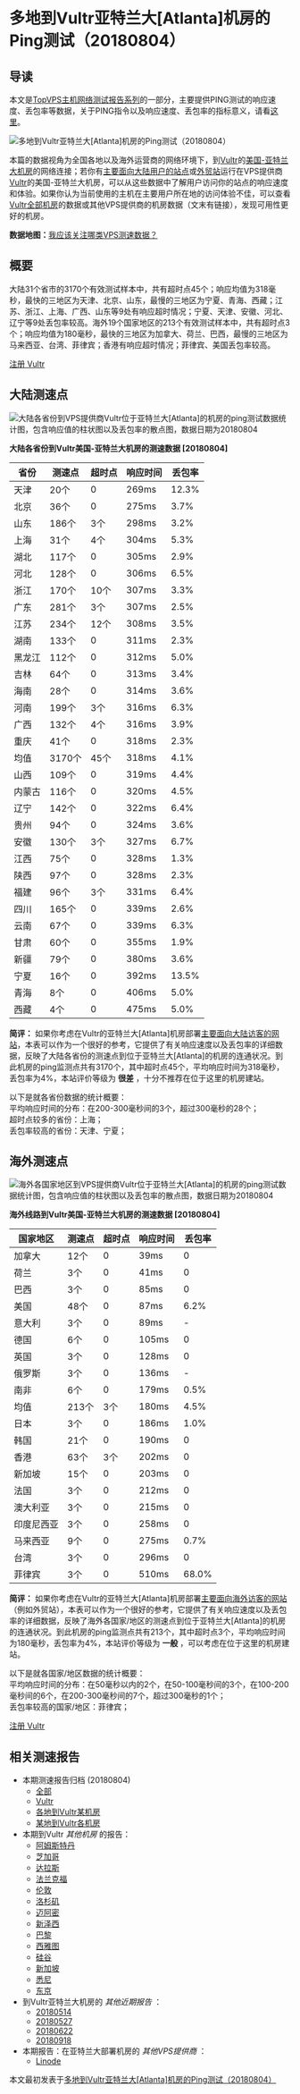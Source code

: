 #  多地到Vultr亚特兰大[Atlanta]机房的Ping测试（20180804） 

## 导读

本文是[TopVPS主机网络测试报告系列](https://vps123.top/pingtest)的一部分，主要提供PING测试的响应速度、丢包率等数据，关于PING指令以及响应速度、丢包率的指标意义，请看[这里](https://vps123.top/what-is-ping.html)。

![多地到Vultr亚特兰大\[Atlanta\]机房的Ping测试（20180804）](/images/thumbnails/to_vultr_Atlanta.png)

本篇的数据视角为全国各地以及海外运营商的网络环境下，到[Vultr](https://vps123.top/go/vultr)的[美国-亚特兰大机房](https://vps123.top/vultr-facilities.html#atlanta)的网络连接；若你有[主要面向大陆用户的站点](https://vps123.top/website-for-mainland-users.html)或[外贸站](https://vps123.top/website-for-internation-trade.html)运行在VPS提供商[Vultr](https://vps123.top/go/vultr)的美国-亚特兰大机房，可以从这些数据中了解用户访问你的站点的响应速度和体验。如果你认为当前使用的主机在主要用户所在地的访问体验不佳，可以查看[Vultr全部机房](/vultr/isp/china/20180804-vultr-isp-china.md)的数据或其他VPS提供商的机房数据（文末有链接），发现可用性更好的机房。

**数据地图：**[我应该关注哪类VPS测速数据？](https://vps123.top/find-pingtest-data-you-need.html)

## 概要

大陆31个省市的3170个有效测试样本中，共有超时点45个；响应均值为318毫秒，最快的三地区为天津、北京、山东，最慢的三地区为宁夏、青海、西藏；江苏、浙江、上海、广西、山东等9处有响应超时情况；宁夏、天津、安徽、河北、辽宁等9处丢包率较高。海外19个国家地区的213个有效测试样本中，共有超时点3个；响应均值为180毫秒，最快的三地区为加拿大、荷兰、巴西，最慢的三地区为马来西亚、台湾、菲律宾；香港有响应超时情况；菲律宾、美国丢包率较高。

[注册 Vultr](https://vps123.top/go/vultr/_btn1)

## 大陆测速点

![大陆各省份到VPS提供商Vultr位于亚特兰大\[Atlanta\]的机房的ping测试数据统计图，包含响应值的柱状图以及丢包率的散点图，数据日期为20180804](/images/pingtests/vultr_20180804/plot_idc_vultr_usa-atlanta_20180804_mainland.png)

**大陆各省份到Vultr美国-亚特兰大机房的测速数据 [20180804]**

省份 | 测速点 | 超时点 | 响应时间 | 丢包率  
---|---|---|---|---  
天津 | 20个 | 0 | 269ms | 12.3%  
北京 | 36个 | 0 | 275ms | 3.7%  
山东 | 186个 | 3个 | 298ms | 3.2%  
上海 | 31个 | 4个 | 304ms | 5.3%  
湖北 | 117个 | 0 | 305ms | 2.9%  
河北 | 128个 | 0 | 306ms | 6.5%  
浙江 | 170个 | 10个 | 307ms | 3.3%  
广东 | 281个 | 3个 | 307ms | 2.5%  
江苏 | 234个 | 12个 | 308ms | 3.5%  
湖南 | 133个 | 0 | 311ms | 2.3%  
黑龙江 | 112个 | 0 | 312ms | 5.0%  
吉林 | 64个 | 0 | 313ms | 3.4%  
海南 | 28个 | 0 | 314ms | 3.6%  
河南 | 199个 | 3个 | 316ms | 6.3%  
广西 | 132个 | 4个 | 316ms | 3.9%  
重庆 | 41个 | 0 | 318ms | 2.3%  
均值 | 3170个 | 45个 | 318ms | 4.1%  
山西 | 109个 | 0 | 319ms | 4.4%  
内蒙古 | 116个 | 0 | 320ms | 4.5%  
辽宁 | 142个 | 0 | 322ms | 6.4%  
贵州 | 94个 | 0 | 324ms | 3.6%  
安徽 | 130个 | 3个 | 327ms | 6.7%  
江西 | 75个 | 0 | 328ms | 1.3%  
陕西 | 97个 | 0 | 328ms | 2.3%  
福建 | 96个 | 3个 | 331ms | 6.4%  
四川 | 165个 | 0 | 339ms | 2.6%  
云南 | 67个 | 0 | 339ms | 6.3%  
甘肃 | 60个 | 0 | 355ms | 1.9%  
新疆 | 79个 | 0 | 380ms | 3.6%  
宁夏 | 16个 | 0 | 392ms | 13.5%  
青海 | 8个 | 0 | 406ms | 5.0%  
西藏 | 4个 | 0 | 475ms | 5.0%  
  
**简评：** 如果你考虑在Vultr的亚特兰大[Atlanta]机房部署[主要面向大陆访客的网站](website-for-mainland-users.html)，本表可以作为一个很好的参考，它提供了有关响应速度以及丢包率的详细数据，反映了大陆各省份的测速点到位于亚特兰大[Atlanta]的机房的连通状况。到此机房的ping监测点共有3170个，其中超时点45个，平均响应时间为318毫秒，丢包率为4%，本站评价等级为 **很差** ，十分不推荐在位于这里的机房建站。

以下是就各省份数据的统计概要：  
平均响应时间的分布：在200-300毫秒间的3个，超过300毫秒的28个；  
超时点较多的省份：上海；  
丢包率较高的省份：天津、宁夏；

## 海外测速点

![海外各国家地区到VPS提供商Vultr位于亚特兰大\[Atlanta\]的机房的ping测试数据统计图，包含响应值的柱状图以及丢包率的散点图，数据日期为20180804](/images/pingtests/vultr_20180804/plot_idc_vultr_usa-atlanta_20180804_overseas.png)

**海外线路到Vultr美国-亚特兰大机房的测速数据 [20180804]**

国家地区 | 测速点 | 超时点 | 响应时间 | 丢包率  
---|---|---|---|---  
加拿大 | 12个 | 0 | 39ms | 0  
荷兰 | 3个 | 0 | 41ms | 0  
巴西 | 3个 | 0 | 85ms | 0  
美国 | 48个 | 0 | 87ms | 6.2%  
意大利 | 3个 | 0 | 89ms | -  
德国 | 6个 | 0 | 105ms | 0  
英国 | 3个 | 0 | 128ms | 0  
俄罗斯 | 3个 | 0 | 136ms | -  
南非 | 6个 | 0 | 179ms | 0.5%  
均值 | 213个 | 3个 | 180ms | 4.5%  
日本 | 3个 | 0 | 186ms | 1.0%  
韩国 | 21个 | 0 | 190ms | 0  
香港 | 63个 | 3个 | 202ms | 0  
新加坡 | 15个 | 0 | 203ms | 0  
法国 | 3个 | 0 | 212ms | 0  
澳大利亚 | 3个 | 0 | 215ms | 0  
印度尼西亚 | 3个 | 0 | 258ms | 0  
马来西亚 | 9个 | 0 | 275ms | 0.7%  
台湾 | 3个 | 0 | 296ms | 0  
菲律宾 | 3个 | 0 | 510ms | 68.0%  
  
**简评：** 如果你考虑在Vultr的亚特兰大[Atlanta]机房部署[主要面向海外访客的网站](https://vps123.top/website-for-internation-trade.html)（例如外贸站），本表可以作为一个很好的参考，它提供了有关响应速度以及丢包率的详细数据，反映了海外各国家/地区的测速点到位于亚特兰大[Atlanta]的机房的连通状况。到此机房的ping监测点共有213个，其中超时点3个，平均响应时间为180毫秒，丢包率为4%，本站评价等级为 **一般** ，可以考虑在位于这里的机房建站。

以下是就各国家/地区数据的统计概要：  
平均响应时间的分布：在50毫秒以内的2个，在50-100毫秒间的3个，在100-200毫秒间的6个，在200-300毫秒间的7个，超过300毫秒的1个；  
丢包率较高的国家/地区：菲律宾；

[注册 Vultr](https://vps123.top/go/vultr/_btn2)

## 相关测速报告

  * 本期测速报告归档 (20180804) 
    * [全部](https://vps123.top/pingtests/20180804 "本期各VPS提供商全部测速报告")
    * [Vultr](https://vps123.top/pingtests/idc-vultr/20180804 "本期Vultr的全部测速报告")
    * [各地到Vultr某机房](https://vps123.top/pingtests/idc-vultr/isp-global/20180804 "以Vultr某机房为关注对象的视角，横向比较大陆各省份、海外各国家地区")
    * [某地到Vultr各机房](https://vps123.top/pingtests/idc-vultr/facility-all/20180804 "以大陆某省份为关注对象的视角，横向比较Vultr各机房")
  * 本期到Vultr _其他机房_ 的报告： 
    * [阿姆斯特丹](/vultr/idc/amsterdam/20180804-vultr-idc-amsterdam.md "多地到Vultr阿姆斯特丹机房的Ping测试 20180804")
    * [芝加哥](/vultr/idc/chicago/20180804-vultr-idc-chicago.md "多地到Vultr芝加哥机房的Ping测试 20180804")
    * [达拉斯](/vultr/idc/dallas/20180804-vultr-idc-dallas.md "多地到Vultr达拉斯机房的Ping测试 20180804")
    * [法兰克福](/vultr/idc/frankfurt/20180804-vultr-idc-frankfurt.md "多地到Vultr法兰克福机房的Ping测试 20180804")
    * [伦敦](/vultr/idc/london/20180804-vultr-idc-london.md "多地到Vultr伦敦机房的Ping测试 20180804")
    * [洛杉矶](/vultr/idc/losangeles/20180804-vultr-idc-losangeles.md "多地到Vultr洛杉矶机房的Ping测试 20180804")
    * [迈阿密](/vultr/idc/miami/20180804-vultr-idc-miami.md "多地到Vultr迈阿密机房的Ping测试 20180804")
    * [新泽西](/vultr/idc/newjersey/20180804-vultr-idc-newjersey.md "多地到Vultr新泽西机房的Ping测试 20180804")
    * [巴黎](/vultr/idc/paris/20180804-vultr-idc-paris.md "多地到Vultr巴黎机房的Ping测试 20180804")
    * [西雅图](/vultr/idc/seattle/20180804-vultr-idc-seattle.md "多地到Vultr西雅图机房的Ping测试 20180804")
    * [硅谷](/vultr/idc/siliconvalley/20180804-vultr-idc-siliconvalley.md "多地到Vultr硅谷机房的Ping测试 20180804")
    * [新加坡](/vultr/idc/singapore/20180804-vultr-idc-singapore.md "多地到Vultr新加坡机房的Ping测试 20180804")
    * [悉尼](/vultr/idc/sydney/20180804-vultr-idc-sydney.md "多地到Vultr悉尼机房的Ping测试 20180804")
    * [东京](/vultr/idc/tokyo/20180804-vultr-idc-tokyo.md "多地到Vultr东京机房的Ping测试 20180804")
  * 到Vultr亚特兰大机房的 _其他近期报告_ ： 
    * [20180514](/vultr/idc/atlanta/20180514-vultr-idc-atlanta.md "多地到Vultr亚特兰大机房的Ping测试 20180514")
    * [20180527](/vultr/idc/atlanta/20180527-vultr-idc-atlanta.md "多地到Vultr亚特兰大机房的Ping测试 20180527")
    * [20180622](/vultr/idc/atlanta/20180622-vultr-idc-atlanta.md "多地到Vultr亚特兰大机房的Ping测试 20180622")
    * [20180918](/vultr/idc/atlanta/20180918-vultr-idc-atlanta.md "多地到Vultr亚特兰大机房的Ping测试 20180918")
  * 本期报告：在亚特兰大部署机房的 _其他VPS提供商_ ： 
    * [Linode](/linode/idc/atlanta/20180804-linode-idc-atlanta.md "多地到Linode亚特兰大机房的Ping测试 20180804")



本文最初发表于[多地到Vultr亚特兰大[Atlanta]机房的Ping测试（20180804）](https://vps123.top/pingtest/20180804-vultr-idc-atlanta.html)
